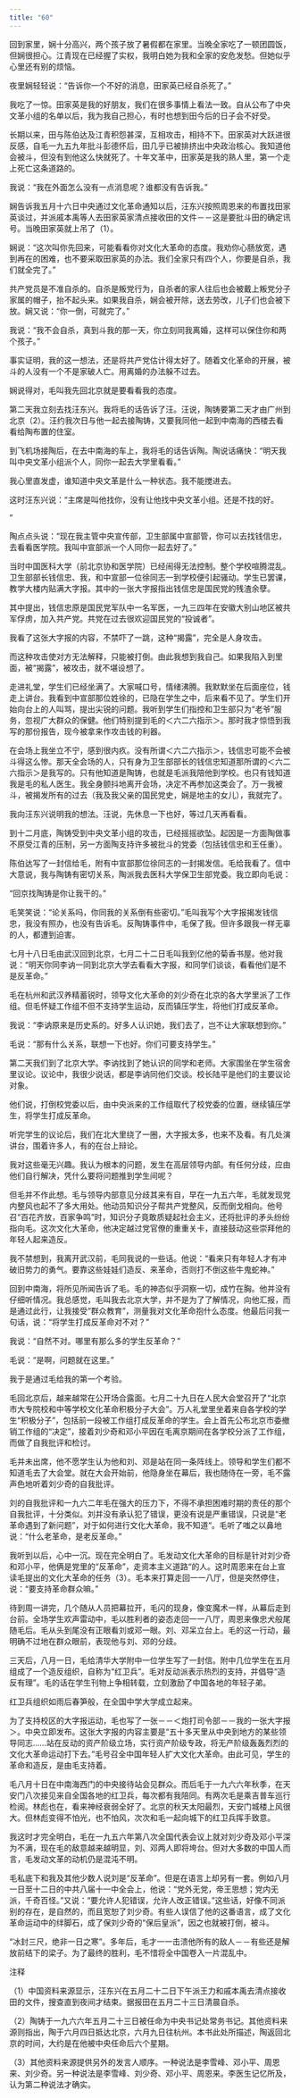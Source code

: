 ```yaml
---
title: "60"
---
```


回到家里，娴十分高兴，两个孩子放了暑假都在家里。当晚全家吃了一顿团圆饭，但娴很担心。江青现在已经握了实权，我明白她为我和全家的安危发愁。但她似乎心里还有别的烦恼。

夜里娴轻轻说：“告诉你一个不好的消息，田家英已经自杀死了。”

我吃了一惊。田家英是我的好朋友，我们在很多事情上看法一致。自从公布了中央文革小组的名单以后，我为我自己担心，有时也想到田今后的日子会不好受。

长期以来，田与陈伯达及江青积怨甚深，互相攻击，相持不下。田家英对大跃进很反感，自毛一九五九年批斗彭德怀后，田几乎已被排挤出中央政治核心。我知道他会被斗，但没有到他这么快就死了。十年文革中，田家英是我的熟人里，第一个走上死亡这条道路的。

我说：“我在外面怎么没有一点消息呢？谁都没有告诉我。”

娴告诉我五月十六日中央通过文化革命通知以后，汪东兴按照周恩来的布置找田家英谈过，并派戚本禹等人去田家英家清点接收田的文件－－这是要批斗田的确定讯号。当晚田家英就上吊了（1）。

娴说：“这次叫你先回来，可能看看你对文化大革命的态度。我劝你心肠放宽，遇到再在的困难，也不要采取田家英的办法。我们全家只有四个人，你要是自杀，我们就全完了。”

共产党员是不准自杀的。自杀是叛党行为，自杀者的家人往后也会被戴上叛党分子家属的帽子，抬不起头来。如果我自杀，娴会被开除，送去劳改，儿子们也会被下放。娴又说：“你一倒，可就完了。”

我说：“我不会自杀，真到斗我的那一天，你立刻同我离婚，这样可以保住你和两个孩子。”

事实证明，我的这一想法，还是将共产党估计得太好了。随着文化革命的开展，被斗的人没有一个不是家破人亡。用离婚的办法躲不过去。

娴说得对，毛叫我先回北京就是要看看我的态度。

第二天我立刻去找汪东兴。我将毛的话告诉了汪。汪说，陶铸要第二天才由广州到北京（2）。汪约我次日与他一起去接陶铸，又要我同他一起到中南海的西楼去看看给陶布置的住室。

到飞机场接陶后，在去中南海的车上，我将毛的话告诉陶。陶说话痛快：“明天我叫中央文革小组派个人，同你一起去大学里看看。”

我心里直发虚，谁知道中央文革是什么一种状态。我不能搅进去。

这时汪东兴说：“主席是叫他找你，没有让他找中央文革小组。还是不找的好。

”

陶点点头说：“现在我主管中央宣传部，卫生部属中宣部管，你可以去找钱信忠，去看看医学院。我叫中宣部派一个人同你一起去好了。”

当时中国医科大学（前北京协和医学院）已经闹得无法控制。整个学校喧腾混乱。卫生部部长钱信忠、我，和中宣部一位徐同志一到学校便引起骚动。学生已罢课，教学大楼内贴满大字报。其中的一张大字报指出钱信忠是国民党的残渣余孽。

其中提出，钱信忠原是国民党军队中一名军医，一九三四年在安徽大别山地区被共军俘虏，加入共产党。共党在过去很欢迎国民党的“投诚者”。

我看了这张大字报的内容，不禁吓了一跳，这种“揭露”，完全是人身攻击。

而这种攻击使对方无法解释，只能被打倒。由此我想到我自己。如果我陷入到里面，被“揭露”，被攻击，就不堪设想了。

走进礼堂，学生们已经坐满了。大家喊口号，情绪沸腾。我默默坐在后面座位，钱走上讲台。我看到中宣部那位姓徐的，已隐在学生之中，后来看不见了。学生们开始向台上的人叫骂，提出尖锐的问题。我听到学生们指控和卫生部只为“老爷”服务，忽视广大群众的保健。他们特别提到毛的＜六二六指示＞。那时我才惊悟到我写的那份报告，现今被拿来作攻击钱的利器。

在会场上我坐立不宁，感到很内疚。没有所谓＜六二六指示＞，钱信忠可能不会被斗得这么惨。那天全会场的人，只有身为卫生部部长的钱信忠知道那所谓的＜六二六指示＞是我写的。只有他知道是陶铸，也就是毛派我陪他到学校。也只有钱知道我是毛的私人医生。我全身颤抖地离开会场，决定不再参加这类会了。万一我被斗，被揭发所有的过去（我及我父亲的国民党史，娴是地主的女儿），我就完了。

我向汪东兴说明我的想法。汪说，先休息一下也好，等过几天再看看。

到十二月底，陶铸受到中央文革小组的攻击，已经摇摇欲坠。起因是一方面陶做事不原受江青的压制，另一方面陶支持许多被批斗的党委（包括钱信忠和王任重）。

陈伯达写了一封信给毛，附有中宣部那位徐同志的一封揭发信。毛给我看了。信中大意说，我与陶铸有密切关系，陶派我去医科大学保卫生部党委。我立即向毛说：

“回京找陶铸是你让我干的。”

毛笑笑说：“论关系吗，你同我的关系倒有些密切。”毛叫我写个大字报揭发钱信忠，我没有照办，也没有告诉毛。反陶铸事件中，毛保了我。但许多跟我一样无辜的人，都遭到迫害。

七月十八日毛由武汉回到北京，七月二十二日毛叫我到亿他的菊香书屋。他对我说：“明天你同李讷一同到北京大学去看看大字报，和同学们谈谈，看看他们是不是反革命。”

毛在杭州和武汉养精蓄锐时，领导文化大革命的刘少奇在北京的各大学里派了工作组。但毛怀疑工作组不但不支持学生运动，反而镇压学生，将他们打成反革命。

我说：“李讷原来是历史系的。好多人认识她，我们去了，岂不让大家联想到你。”

毛说：“那有什么关系，联想一下也好。你们可要支持学生。”

第二天我们到了北京大学。李讷找到了她认识的同学和老师。大家围坐在学生宿舍里议论。议论中，我很少说话，都是李讷同他们交谈。校长陆平是他们的主要议论对象。

他们说，打倒校党委以后，由中央派来的工作组取代了校党委的位置，继续镇压学生，将学生打成反革命。

听完学生的议论后，我们在北大里绕了一圈，大字报太多，也来不及看。有几处演讲台，围着许多人，有的在台上辩论。

我对这些毫无兴趣。我认为根本的问题，发生在高层领导内部。有任何分歧，应由他们自行解决，凭什么要将问题推到学生间呢？

但毛并不作此想。毛与领导内部意见分歧其来有自，早在一九五六年，毛就发现党内整风也起不了多大用处。他动员知识分子帮共产党整风，反而倒戈相向。他号召“百花齐放，百家争鸣”时，知识分子竟敢质疑起社会主义，还将批评的矛头纷纷指向毛。这次文化大革命，他决定越过党官僚的重重关卡，直接鼓动这些崇拜他的年轻人起来造反。

我不禁想到，我离开武汉前，毛同我说的一些话。他说：“看来只有年轻人才有冲破旧势力的勇气。要靠这些娃娃们造反、来革命，否则打不倒这些牛鬼蛇神。”

回到中南海，将所见所闻告诉了毛。毛的神态似乎洞察一切，成竹在胸。他并没有仔细听情况。我总感觉，毛叫我去北京大学，并不是为了了解情况，向他汇报，而是通过此行，让我接受“群众教育”，测量我对文化革命抱什么态度。他最后问我一句话，说：“将学生打成反革命对不对？”

我说：“自然不对。哪里有那么多的学生反革命？”

毛说：“是啊，问题就在这里。”

我于是通过毛给我的第一个考验。

毛回北京后，越来越常在公开场合露面。七月二十九日在人民大会堂召开了“北京市大专院校和中等学校文化革命积极分子大会”。万人礼堂里坐着来自各学校的学生“积极分子”，包括前一段被工作组打成反革命的学生。会上首先公布北京市委撤销工作组的“决定”，接着刘少奇和邓小平因在毛离京期间在各学校分派了工作组，而做了自我批评和检讨。

毛并未出席，他不愿学生认为他和刘、邓是站在同一条阵线上。领导和学生们都不知道毛去了大会堂。就在大会开始前，他隐身坐在幕后，我也随侍在一旁，毛不露声色地听着刘少奇的自我批评。

刘的自我批评和一九六二年毛在强大的压力下，不得不承担困难时期的责任的那个自我批评，十分类似。刘并没有承认犯了错误，更没有说是严重错误，只说是“老革命遇到了新问题”，对于如何进行文化大革命，我不知道“。毛听了嗤之以鼻地说：“什么老革命，是老反革命。”

我听到以后，心中一沉。现在完全明白了。毛发动文化大革命的目标是针对刘少奇和邓小平，他俩是党里的“反革命”，走资本主义道路“的人。这时周恩来在台上宣读毛提出的文化大革命的任务（3）。毛本来打算走回一一八厅，但是突然停住，说：“要支持革命群众嘛。”

待到周一讲完，几个随从人员把幕拉开，毛闪的现身，像变魔术一样，从幕后走到台前。全场学生欢声雷动中，毛以胜利者的姿态走回一一八厅，周恩来像忠犬般尾随毛后。毛从头到尾没有正眼看刘或邓一眼。刘、邓呆立台上。毛的这一行动，最明确不过地在群众眼前，表现他与刘、邓的分歧。

三天后，八月一日，毛给清华大学附中一位学生写了一封信。附中几位学生在五月组成了一个造反组织，自称为“红卫兵”。毛对反动派表示热烈的支持，并倡导“造反有理”。毛的话在学生刊物上争相转载，立刻激励了中国各地的年轻子弟。

红卫兵组织如雨后春笋般，在全国中学大学成立起来。

为了支持校区的大字报运动，毛也写了一张－－＜炮打司令部－－我的一张大字报＞。中央立即发布。这张大字报的内容主要是“五十多天里从中央到地方的某些领导同志……站在反动的资产阶级立场，实行资产阶级专政，将无产阶级轰轰烈烈的文化大革命运动打下去。”毛号召全中国年轻人扩大文化大革命。由此可见，学生的革命和造反，是由毛支持着。

毛八月十日在中南海西门的中央接待站会见群众。而后毛于一九六六年秋季，在天安门八次接见来自全国各地的红卫兵，每次都有我陪同。有两次毛是乘吉普车巡行检阅。林彪也在，看来神经衰弱全好了。北京的秋天太阳最烈，天安门城楼上风很大。但林彪变得不怕光，也不怕风，次次和毛一起向城下的红卫兵挥手致意。

我这时才完全明白，毛在一九五六年第八次全国代表会议上就对刘少奇及邓小平深为不满，现在毛的敌意越来越明显，刘、邓两人即将垮台。但对大多数的中国人而言，毛发动文革的动机仍是混沌不明。

毛私底下和我及其他少数人说刘是“反革命”。但是在语言上却另有一套。例如八月一日至十二日的中共八届十一中全会上，他说：“党外无党，帝王思想；党内无派，千奇百怪。”又说：“要允许人犯错误，允许人改正错误。”这些话，好像不同派别的存在，是自然的，而且宽恕了刘少奇。有些人误信了他的这番语言，成了文化革命运动中的绊脚石，成了保刘少奇的“保后皇派”，因之也就被打倒，被斗。

“冰封三尺，绝非一日之寒”。多年后，毛才一一击溃他所有的敌人－－有些还是解放前结下的梁子。为了最终的胜利，毛不惜将全中国卷入一片混乱中。

注释

（1）中国资料来源显示，汪东兴在五月二十二日下午派王力和戚本禹去清点接收田的文件，搜查直到夜间才结束。据报田在五月二十三日清晨自杀。

（2）陶铸于一九六六年五月二十三日被任命为中央书记处常务书记。其他资料来源则指出，陶于六月四日抵达北京，六月九日往杭州。本书此处所描述，陶返回北京的时间，大约是在他被中央任命后六个星期。

（3）其他资料来源提供另外的发言人顺序。一种说法是李雪峰、邓小平、周恩来、刘少奇。另一种说法是李雪峰、刘少奇、邓小平、周恩来。李医生记忆所及，认为第二种说法才确实。
